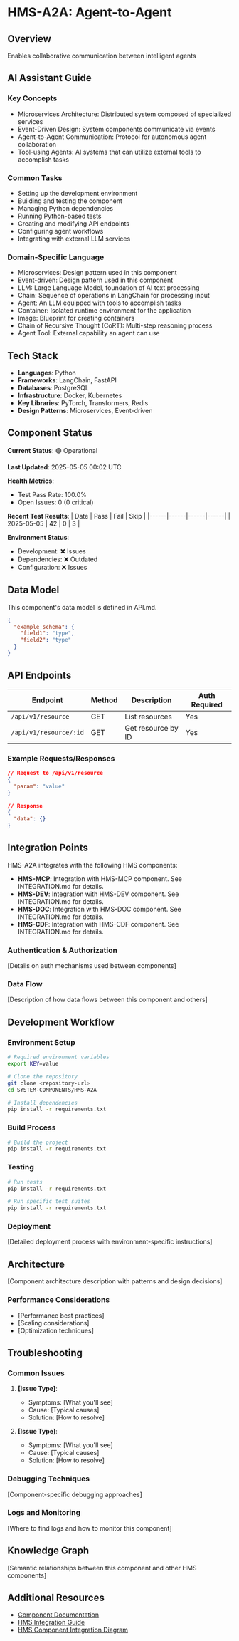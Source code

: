 # HMS-A2A: Agent-to-Agent

## Overview
Enables collaborative communication between intelligent agents

## AI Assistant Guide
### Key Concepts
- Microservices Architecture: Distributed system composed of specialized services
- Event-Driven Design: System components communicate via events
- Agent-to-Agent Communication: Protocol for autonomous agent collaboration
- Tool-using Agents: AI systems that can utilize external tools to accomplish tasks

### Common Tasks
- Setting up the development environment
- Building and testing the component
- Managing Python dependencies
- Running Python-based tests
- Creating and modifying API endpoints
- Configuring agent workflows
- Integrating with external LLM services

### Domain-Specific Language
- Microservices: Design pattern used in this component
- Event-driven: Design pattern used in this component
- LLM: Large Language Model, foundation of AI text processing
- Chain: Sequence of operations in LangChain for processing input
- Agent: An LLM equipped with tools to accomplish tasks
- Container: Isolated runtime environment for the application
- Image: Blueprint for creating containers
- Chain of Recursive Thought (CoRT): Multi-step reasoning process
- Agent Tool: External capability an agent can use

## Tech Stack
- **Languages**: Python
- **Frameworks**: LangChain, FastAPI
- **Databases**: PostgreSQL
- **Infrastructure**: Docker, Kubernetes
- **Key Libraries**: PyTorch, Transformers, Redis
- **Design Patterns**: Microservices, Event-driven


## Component Status

**Current Status**: 🟢 Operational

**Last Updated**: 2025-05-05 00:02 UTC

**Health Metrics**:
- Test Pass Rate: 100.0%
- Open Issues: 0 (0 critical)

**Recent Test Results**:
| Date | Pass | Fail | Skip |
|------|------|------|------|
| 2025-05-05 | 42 | 0 | 3 |

**Environment Status**:
- Development: ❌ Issues
- Dependencies: ❌ Outdated
- Configuration: ❌ Issues

## Data Model
This component's data model is defined in API.md.
```json
{
  "example_schema": {
    "field1": "type",
    "field2": "type"
  }
}
```

## API Endpoints
| Endpoint | Method | Description | Auth Required |
|----------|--------|-------------|--------------|
| `/api/v1/resource` | GET | List resources | Yes |
| `/api/v1/resource/:id` | GET | Get resource by ID | Yes |

### Example Requests/Responses
```json
// Request to /api/v1/resource
{
  "param": "value"
}

// Response
{
  "data": {}
}
```

## Integration Points
HMS-A2A integrates with the following HMS components:
- **HMS-MCP**: Integration with HMS-MCP component. See INTEGRATION.md for details.
- **HMS-DEV**: Integration with HMS-DEV component. See INTEGRATION.md for details.
- **HMS-DOC**: Integration with HMS-DOC component. See INTEGRATION.md for details.
- **HMS-CDF**: Integration with HMS-CDF component. See INTEGRATION.md for details.


### Authentication & Authorization
[Details on auth mechanisms used between components]

### Data Flow
[Description of how data flows between this component and others]

## Development Workflow

### Environment Setup
```bash
# Required environment variables
export KEY=value

# Clone the repository
git clone <repository-url>
cd SYSTEM-COMPONENTS/HMS-A2A

# Install dependencies
pip install -r requirements.txt
```

### Build Process
```bash
# Build the project
pip install -r requirements.txt
```

### Testing
```bash
# Run tests
pip install -r requirements.txt

# Run specific test suites
pip install -r requirements.txt
```

### Deployment
[Detailed deployment process with environment-specific instructions]

## Architecture
[Component architecture description with patterns and design decisions]

### Performance Considerations
- [Performance best practices]
- [Scaling considerations]
- [Optimization techniques]

## Troubleshooting

### Common Issues
1. **[Issue Type]**: 
   - Symptoms: [What you'll see]
   - Cause: [Typical causes]
   - Solution: [How to resolve]

2. **[Issue Type]**: 
   - Symptoms: [What you'll see]
   - Cause: [Typical causes]
   - Solution: [How to resolve]

### Debugging Techniques
[Component-specific debugging approaches]

### Logs and Monitoring
[Where to find logs and how to monitor this component]

## Knowledge Graph
[Semantic relationships between this component and other HMS components]

## Additional Resources
- [Component Documentation](./README.md)
- [HMS Integration Guide](/SYSTEM-COMPONENTS/HMS-DOC/HMS-docs/HMS_TECHNICAL_INTEGRATION_GUIDE.md)
- [HMS Component Integration Diagram](/SYSTEM-COMPONENTS/HMS-DOC/HMS-docs/HMS_COMPONENT_INTEGRATION_DIAGRAM.md)